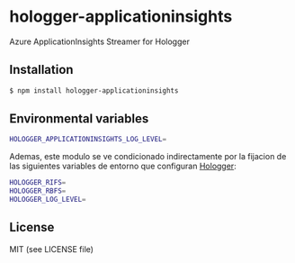 # hologger-applicationinsights

Azure ApplicationInsights Streamer for Hologger




## Installation

```bash
$ npm install hologger-applicationinsights
```




## Environmental variables

```bash
HOLOGGER_APPLICATIONINSIGHTS_LOG_LEVEL=
```

Ademas, este modulo se ve condicionado indirectamente por la fijacion de las 
siguientes variables de entorno que configuran [Hologger]():  

```bash
HOLOGGER_RIFS=
HOLOGGER_RBFS=
HOLOGGER_LOG_LEVEL=
```




## License

MIT (see LICENSE file)